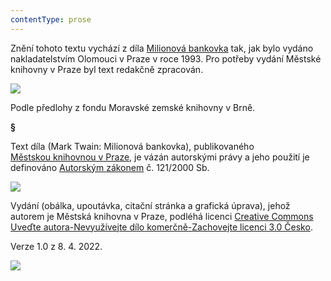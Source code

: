 ```yaml
---
contentType: prose
---
```


<section>

Znění tohoto textu vychází z díla [Milionová bankovka](https://search.mlp.cz/cz/titul/milionova-bankovka/43613/#book-content) tak, jak bylo vydáno nakladatelstvím Olomouci v Praze v roce 1993. Pro potřeby vydání Městské knihovny v Praze byl text redakčně zpracován.

![](../Images/MZK_logo_tyrkys_transparent.jpg)

Podle předlohy z fondu Moravské zemské knihovny v Brně.

**§**

Text díla (Mark Twain: Milionová bankovka), publikovaného [Městskou knihovnou v Praze](https://www.mlp.cz/cz/), je vázán autorskými právy a jeho použití je definováno [Autorským zákonem](https://www.mkcr.cz/predpisy-zakonu-709.html) č. 121/2000 Sb.

![](../Images/image001.jpg)

Vydání (obálka, upoutávka, citační stránka a grafická úprava), jehož autorem je Městská knihovna v Praze, podléhá licenci [Creative Commons Uveďte autora-Nevyužívejte dílo komerčně-Zachovejte licenci 3.0 Česko](https://creativecommons.org/licenses/by-nc-sa/3.0/cz/).

Verze 1.0 z 8. 4. 2022.

</section>

<section>

![](../Images/image002.jpg)

</section>
